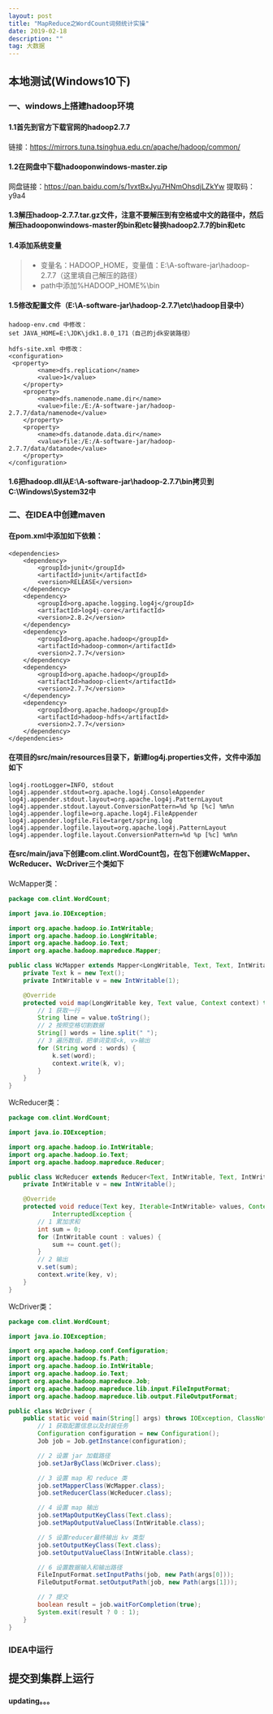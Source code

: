 ```yaml
---
layout: post
title: "MapReduce之WordCount词频统计实操"
date: 2019-02-18
description: ""
tag: 大数据
---
```

## 本地测试(Windows10下)
### 一、windows上搭建hadoop环境
#### 1.1首先到官方下载官网的hadoop2.7.7
链接：https://mirrors.tuna.tsinghua.edu.cn/apache/hadoop/common/

#### 1.2在网盘中下载hadooponwindows-master.zip
网盘链接：https://pan.baidu.com/s/1vxtBxJyu7HNmOhsdjLZkYw 提取码：y9a4

#### 1.3解压hadoop-2.7.7.tar.gz文件，注意不要解压到有空格或中文的路径中，然后解压hadooponwindows-master的bin和etc替换hadoop2.7.7的bin和etc
#### 1.4添加系统变量
>* 变量名：HADOOP_HOME，变量值：E:\A-software-jar\hadoop-2.7.7（这里填自己解压的路径）
>* path中添加%HADOOP_HOME%\bin
#### 1.5修改配置文件（E:\A-software-jar\hadoop-2.7.7\etc\hadoop目录中）
```
hadoop-env.cmd 中修改：
set JAVA_HOME=E:\JDK\jdk1.8.0_171（自己的jdk安装路径）

hdfs-site.xml 中修改：
<configuration>
 <property>
        <name>dfs.replication</name>
        <value>1</value>
    </property>
    <property>
        <name>dfs.namenode.name.dir</name>
        <value>file:/E:/A-software-jar/hadoop-2.7.7/data/namenode</value>
    </property>
    <property>
        <name>dfs.datanode.data.dir</name>
        <value>file:/E:/A-software-jar/hadoop-2.7.7/data/datanode</value>
    </property>
</configuration>
```
#### 1.6把hadoop.dll从E:\A-software-jar\hadoop-2.7.7\bin拷贝到 C:\Windows\System32中

### 二、在IDEA中创建maven
#### 在pom.xml中添加如下依赖：
```
<dependencies>
    <dependency>
        <groupId>junit</groupId>
        <artifactId>junit</artifactId>
        <version>RELEASE</version>
    </dependency>
    <dependency>
        <groupId>org.apache.logging.log4j</groupId>
        <artifactId>log4j-core</artifactId>
        <version>2.8.2</version>
    </dependency>
    <dependency>
        <groupId>org.apache.hadoop</groupId>
        <artifactId>hadoop-common</artifactId>
        <version>2.7.7</version>
    </dependency>
    <dependency>
        <groupId>org.apache.hadoop</groupId>
        <artifactId>hadoop-client</artifactId>
        <version>2.7.7</version>
    </dependency>
    <dependency>
        <groupId>org.apache.hadoop</groupId>
        <artifactId>hadoop-hdfs</artifactId>
        <version>2.7.7</version>
    </dependency>
</dependencies>
```
#### 在项目的src/main/resources目录下，新建log4j.properties文件，文件中添加如下
```
log4j.rootLogger=INFO, stdout
log4j.appender.stdout=org.apache.log4j.ConsoleAppender
log4j.appender.stdout.layout=org.apache.log4j.PatternLayout
log4j.appender.stdout.layout.ConversionPattern=%d %p [%c] %m%n
log4j.appender.logfile=org.apache.log4j.FileAppender
log4j.appender.logfile.File=target/spring.log
log4j.appender.logfile.layout=org.apache.log4j.PatternLayout
log4j.appender.logfile.layout.ConversionPattern=%d %p [%c] %m%n
```
#### 在src/main/java下创建com.clint.WordCount包，在包下创建WcMapper、WcReducer、WcDriver三个类如下
WcMapper类：
```java
package com.clint.WordCount;

import java.io.IOException;

import org.apache.hadoop.io.IntWritable;
import org.apache.hadoop.io.LongWritable;
import org.apache.hadoop.io.Text;
import org.apache.hadoop.mapreduce.Mapper;

public class WcMapper extends Mapper<LongWritable, Text, Text, IntWritable> {
    private Text k = new Text();
    private IntWritable v = new IntWritable(1);

    @Override
    protected void map(LongWritable key, Text value, Context context) throws IOException, InterruptedException {
        // 1 获取一行
        String line = value.toString();
        // 2 按照空格切割数据
        String[] words = line.split(" ");
        // 3 遍历数组，把单词变成<k, v>输出
        for (String word : words) {
            k.set(word);
            context.write(k, v);
        }
    }
}
```
WcReducer类：
```java
package com.clint.WordCount;

import java.io.IOException;

import org.apache.hadoop.io.IntWritable;
import org.apache.hadoop.io.Text;
import org.apache.hadoop.mapreduce.Reducer;

public class WcReducer extends Reducer<Text, IntWritable, Text, IntWritable> {
    private IntWritable v = new IntWritable();

    @Override
    protected void reduce(Text key, Iterable<IntWritable> values, Context context) throws IOException,
            InterruptedException {
        // 1 累加求和
        int sum = 0;
        for (IntWritable count : values) {
            sum += count.get();
        }
        // 2 输出
        v.set(sum);
        context.write(key, v);
    }
}
```
WcDriver类：
```java
package com.clint.WordCount;

import java.io.IOException;

import org.apache.hadoop.conf.Configuration;
import org.apache.hadoop.fs.Path;
import org.apache.hadoop.io.IntWritable;
import org.apache.hadoop.io.Text;
import org.apache.hadoop.mapreduce.Job;
import org.apache.hadoop.mapreduce.lib.input.FileInputFormat;
import org.apache.hadoop.mapreduce.lib.output.FileOutputFormat;

public class WcDriver {
    public static void main(String[] args) throws IOException, ClassNotFoundException, InterruptedException {
        // 1 获取配置信息以及封装任务
        Configuration configuration = new Configuration();
        Job job = Job.getInstance(configuration);

        // 2 设置 jar 加载路径
        job.setJarByClass(WcDriver.class);

        // 3 设置 map 和 reduce 类
        job.setMapperClass(WcMapper.class);
        job.setReducerClass(WcReducer.class);

        // 4 设置 map 输出
        job.setMapOutputKeyClass(Text.class);
        job.setMapOutputValueClass(IntWritable.class);

        // 5 设置reducer最终输出 kv 类型
        job.setOutputKeyClass(Text.class);
        job.setOutputValueClass(IntWritable.class);

        // 6 设置数据输入和输出路径
        FileInputFormat.setInputPaths(job, new Path(args[0]));
        FileOutputFormat.setOutputPath(job, new Path(args[1]));

        // 7 提交
        boolean result = job.waitForCompletion(true);
        System.exit(result ? 0 : 1);
    }
}
```
### IDEA中运行
## 提交到集群上运行
#### updating。。。
